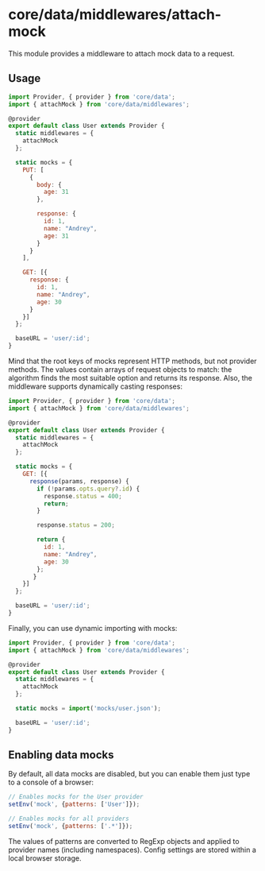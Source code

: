 # core/data/middlewares/attach-mock

This module provides a middleware to attach mock data to a request.

## Usage

```js
import Provider, { provider } from 'core/data';
import { attachMock } from 'core/data/middlewares';

@provider
export default class User extends Provider {
  static middlewares = {
    attachMock
  };

  static mocks = {
    PUT: [
      {
        body: {
          age: 31
        },

        response: {
          id: 1,
          name: "Andrey",
          age: 31
        }
      }
    ],

    GET: [{
      response: {
        id: 1,
        name: "Andrey",
        age: 30
      }
    }]
  };

  baseURL = 'user/:id';
}
```

Mind that the root keys of mocks represent HTTP methods, but not provider methods.
The values contain arrays of request objects to match: the algorithm finds the most suitable option and returns its response.
Also, the middleware supports dynamically casting responses:

```js
import Provider, { provider } from 'core/data';
import { attachMock } from 'core/data/middlewares';

@provider
export default class User extends Provider {
  static middlewares = {
    attachMock
  };

  static mocks = {
    GET: [{
      response(params, response) {
        if (!params.opts.query?.id) {
          response.status = 400;
          return;
        }

        response.status = 200;

        return {
          id: 1,
          name: "Andrey",
          age: 30
        };
       }
    }]
  };

  baseURL = 'user/:id';
}
```

Finally, you can use dynamic importing with mocks:

```js
import Provider, { provider } from 'core/data';
import { attachMock } from 'core/data/middlewares';

@provider
export default class User extends Provider {
  static middlewares = {
    attachMock
  };

  static mocks = import('mocks/user.json');

  baseURL = 'user/:id';
}
```

## Enabling data mocks

By default, all data mocks are disabled, but you can enable them just type to a console of a browser:

```js
// Enables mocks for the User provider
setEnv('mock', {patterns: ['User']});

// Enables mocks for all providers
setEnv('mock', {patterns: ['.*']});
```

The values of patterns are converted to RegExp objects and applied to provider names (including namespaces).
Config settings are stored within a local browser storage.
